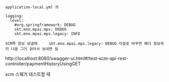 ```
application-local.yml 의

logging:
  level:
    #org.springframework: DEBUG
    skt.mno.mpai.mps: DEBUG
    skt.mno.mpai.mps.legacy: INFO
    
SCM쪽 정보 보낼때     skt.mno.mpai.mps.legacy: DEBUG 이걸로 바꾸면 해더 정보까지 나옴 그거 긁어서 보내면 됨
```

http://localhost:8080/swagger-ui.html#/test-scm-api-rest-controller/paymentHistoryUsingGET

scm 스웨거 테스트할 때 

